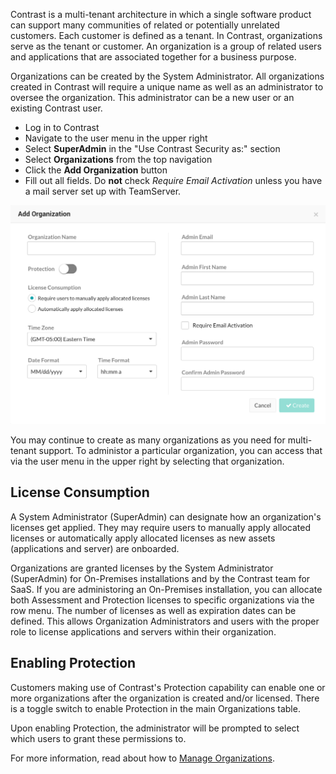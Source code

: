 <!--
title: "Create Organizations"
description: "Creating Organizations within Contrast TeamServer"
tags: "Admin onboarding TeamServer organizations license defense protect assess create"
-->

Contrast is a multi-tenant architecture in which a single software product can support many communities of related or potentially unrelated customers. Each customer is defined as a tenant. In Contrast, organizations serve as the tenant or customer. An organization is a group of related users and applications that are associated together for a business purpose. 

Organizations can be created by the System Administrator. All organizations created in Contrast will require a unique name as well as an administrator to oversee the organization. This administrator can be a new user or an existing Contrast user.  

* Log in to Contrast 
* Navigate to the user menu in the upper right 
* Select **SuperAdmin** in the "Use Contrast Security as:" section
* Select **Organizations** from the top navigation
* Click the **Add Organization** button
* Fill out all fields. Do **not** check *Require Email Activation* unless you have a mail server set up with TeamServer.

<a href="assets/images/Create_Org.png" rel="lightbox" title="Add Organization"><img class="thumbnail" src="assets/images/Create_Org.png"/></a>

You may continue to create as many organizations as you need for multi-tenant support. To administor a particular organization, you can access that via the user menu in the upper right by selecting that organization. 

## License Consumption
A System Administrator (SuperAdmin) can designate how an organization's licenses get applied. They may require users to manually apply allocated licenses or automatically apply allocated licenses as new assets (applications and server) are onboarded. 

Organizations are granted licenses by the System Administrator (SuperAdmin) for On-Premises installations and by the Contrast team for SaaS. If you are administoring an On-Premises installation, you can allocate both Assessment and Protection licenses to specific organizations via the row menu. The number of licenses as well as expiration dates can be defined. This allows Organization Administrators and users with the proper role to license applications and servers within their organization.

## Enabling Protection
Customers making use of Contrast's Protection capability can enable one or more organizations after the organization is created and/or licensed. There is a toggle switch to enable Protection in the main Organizations table.

Upon enabling Protection, the administrator will be prompted to select which users to grant these permissions to.

For more information, read about how to [Manage Organizations](admin_manageorgsmultiple.html#manage). 



